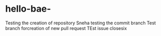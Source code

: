 # hello-bae-
Testing the creation of repository
Sneha testing the commit branch
Test branch forcreation of new pull request
TEst issue closesix 
